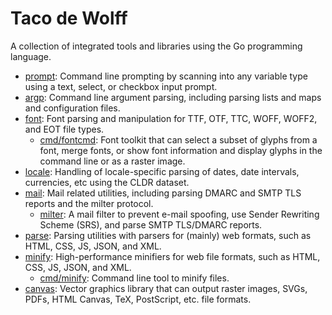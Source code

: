 # Taco de Wolff
A collection of integrated tools and libraries using the Go programming language.
- [prompt](https://github.com/tdewolff/prompt): Command line prompting by scanning into any variable type using a text, select, or checkbox input prompt.
- [argp](https://github.com/tdewolff/argp): Command line argument parsing, including parsing lists and maps and configuration files.
- [font](https://github.com/tdewolff/font): Font parsing and manipulation for TTF, OTF, TTC, WOFF, WOFF2, and EOT file types.
  - [cmd/fontcmd](https://github.com/tdewolff/font/tree/master/cmd/fontcmd): Font toolkit that can select a subset of glyphs from a font, merge fonts, or show font information and display glyphs in the command line or as a raster image.
- [locale](https://github.com/tdewolff/locale): Handling of locale-specific parsing of dates, date intervals, currencies, etc using the CLDR dataset.
- [mail](https://github.com/tdewolff/mail): Mail related utilities, including parsing DMARC and SMTP TLS reports and the milter protocol.
  - [milter](https://github.com/tdewolff/mail/tree/master/cmd/milter): A mail filter to prevent e-mail spoofing, use Sender Rewriting Scheme (SRS), and parse SMTP TLS/DMARC reports.
- [parse](https://github.com/tdewolff/parse): Parsing utilities with parsers for (mainly) web formats, such as HTML, CSS, JS, JSON, and XML.
- [minify](https://github.com/tdewolff/minify): High-performance minifiers for web file formats, such as HTML, CSS, JS, JSON, and XML.
  - [cmd/minify](https://github.com/tdewolff/minify/tree/master/cmd/minify): Command line tool to minify files.
- [canvas](https://github.com/tdewolff/canvas): Vector graphics library that can output raster images, SVGs, PDFs, HTML Canvas, TeX, PostScript, etc. file formats.
